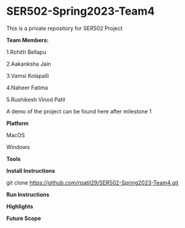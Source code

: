 # SER502-Spring2023-Team4
This is a private repository for SER502 Project

**Team Members:**

1.Rohith Bellapu

2.Aakanksha Jain

3.Vamsi Kolapalli

4.Naheer Fatima

5.Rushikesh Vinod Patil


A demo of the project can be found here after milestone 1


**Platform**

MacOS

Windows


**Tools**


**Install Instructions**

git clone https://github.com/rpatil29/SER502-Spring2023-Team4.git


**Run Instructions**


**Highlights**


**Future Scope**

